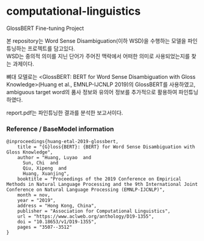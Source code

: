 # computational-linguistics
GlossBERT Fine-tuning Project

본 repository는 Word Sense Disambiguation(이하 WSD)을 수행하는 모델을 파인튜닝하는 프로젝트를 담고있다.  
WSD는 중의적 의미를 지닌 단어가 주어진 맥락에서 어떠한 의미로 사용되었는지를 찾는 과제이다.

뼈대 모델로는 <GlossBERT: BERT for Word Sense Disambiguation with Gloss Knowledge>(Huang et al., EMNLP-IJCNLP 2019)의 GlossBERT를 사용하였고,
ambiguous target word의 품사 정보와 유의어 정보를 추가적으로 활용하여 파인튜닝 하였다.

report.pdf는 파인튜닝한 결과를 분석한 보고서이다.




### Reference / BaseModel information
```
@inproceedings{huang-etal-2019-glossbert,
    title = "{G}loss{BERT}: {BERT} for Word Sense Disambiguation with Gloss Knowledge",
    author = "Huang, Luyao  and
      Sun, Chi  and
      Qiu, Xipeng  and
      Huang, Xuanjing",
    booktitle = "Proceedings of the 2019 Conference on Empirical Methods in Natural Language Processing and the 9th International Joint Conference on Natural Language Processing (EMNLP-IJCNLP)",
    month = nov,
    year = "2019",
    address = "Hong Kong, China",
    publisher = "Association for Computational Linguistics",
    url = "https://www.aclweb.org/anthology/D19-1355",
    doi = "10.18653/v1/D19-1355",
    pages = "3507--3512"
}
```
